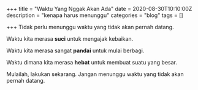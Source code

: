 +++
title = "Waktu Yang Nggak Akan Ada"
date = 2020-08-30T10:10:00Z
description = "kenapa harus menunggu"
categories = "blog"
tags = []

+++
Tidak perlu menunggu waktu yang tidak akan pernah datang.

Waktu kita merasa **suci** untuk mengajak kebaikan.

Waktu kita merasa sangat **pandai** untuk mulai berbagi.

Waktu dimana kita merasa **hebat** untuk membuat suatu yang besar.

Mulailah, lakukan sekarang. Jangan menunggu waktu yang tidak akan pernah datang.